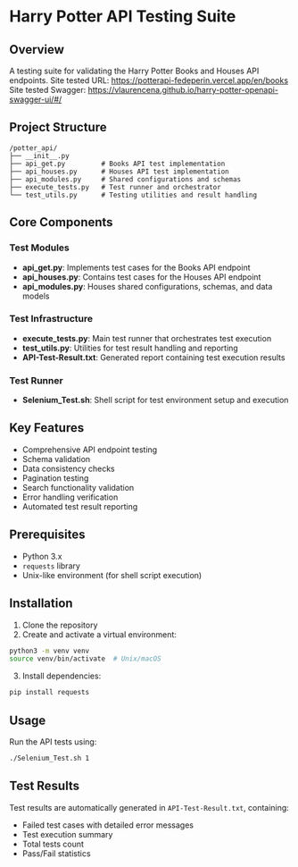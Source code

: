 # Harry Potter API Testing Suite

## Overview
A testing suite for validating the Harry Potter Books and Houses API endpoints. 
Site tested URL: https://potterapi-fedeperin.vercel.app/en/books
Site tested Swagger: https://vlaurencena.github.io/harry-potter-openapi-swagger-ui/#/

## Project Structure
```
/potter_api/
├── __init__.py
├── api_get.py         # Books API test implementation
├── api_houses.py      # Houses API test implementation
├── api_modules.py     # Shared configurations and schemas
├── execute_tests.py   # Test runner and orchestrator
└── test_utils.py      # Testing utilities and result handling
```

## Core Components

### Test Modules
- **api_get.py**: Implements test cases for the Books API endpoint
- **api_houses.py**: Contains test cases for the Houses API endpoint
- **api_modules.py**: Houses shared configurations, schemas, and data models

### Test Infrastructure
- **execute_tests.py**: Main test runner that orchestrates test execution
- **test_utils.py**: Utilities for test result handling and reporting
- **API-Test-Result.txt**: Generated report containing test execution results

### Test Runner
- **Selenium_Test.sh**: Shell script for test environment setup and execution

## Key Features
- Comprehensive API endpoint testing
- Schema validation
- Data consistency checks
- Pagination testing
- Search functionality validation
- Error handling verification
- Automated test result reporting

## Prerequisites
- Python 3.x
- `requests` library
- Unix-like environment (for shell script execution)

## Installation
1. Clone the repository
2. Create and activate a virtual environment:
```bash
python3 -m venv venv
source venv/bin/activate  # Unix/macOS
```
3. Install dependencies:
```bash
pip install requests
```

## Usage
Run the API tests using:
```bash
./Selenium_Test.sh 1
```

## Test Results
Test results are automatically generated in `API-Test-Result.txt`, containing:
- Failed test cases with detailed error messages
- Test execution summary
- Total tests count
- Pass/Fail statistics
